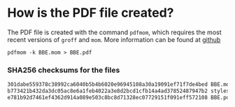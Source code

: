 # How is the PDF file created?
The PDF file is created with the command `pdfmom`, which requires the most recent versions of `groff` and `mom`.
More information can be found at [github](https://github.com/0xR3V/Bibles)

```shell
pdfmom -k BBE.mom > BBE.pdf
```

### SHA256 checksums for the files
```txt
301dabe559378c38992ca6040b5b4b6020e96945108a30a19091ef71f7de4bed BBE.mom
b773421b432da3dc05ac8e6a1feb4022a3e8d2bcd1cfb14a4ad37852487947b2 stylesheet.mom
e781b92d7461ef4362d914a089e503c8bc8d71328ec07729151f091eff572108 BBE.pdf
```
